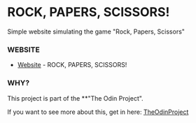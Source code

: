 # ROCK, PAPERS, SCISSORS!

Simple website simulating the game "Rock, Papers, Scissors"

### WEBSITE

* [Website](https://covicale.github.io/RockPaperScissors/) - ROCK, PAPERS, SCISSORS!

### WHY?

This project is part of the **"The Odin Project".

If you want to see more about this, get in here: [TheOdinProject](https://www.theodinproject.com/)